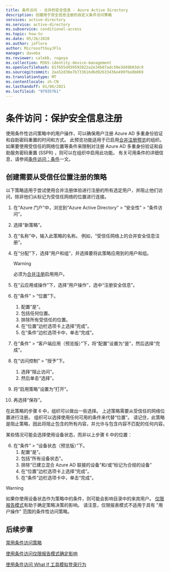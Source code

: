 ```yaml
---
title: 条件访问 - 合并的安全信息 - Azure Active Directory
description: 创建用于安全信息注册的自定义条件访问策略
services: active-directory
ms.service: active-directory
ms.subservice: conditional-access
ms.topic: how-to
ms.date: 05/26/2020
ms.author: joflore
author: MicrosoftGuyJFlo
manager: daveba
ms.reviewer: calebb, rogoya
ms.collection: M365-identity-device-management
ms.openlocfilehash: 61f655d459592022a2e34b87adc50e3d49b03dc9
ms.sourcegitcommit: 2aa52d30e7b733616d6d92633436e499fbe8b069
ms.translationtype: MT
ms.contentlocale: zh-CN
ms.lasthandoff: 01/06/2021
ms.locfileid: "97935761"
---
```

# <a name="conditional-access-securing-security-info-registration"></a>条件访问：保护安全信息注册

使用条件性访问策略中的用户操作，可以确保用户注册 Azure AD 多重身份验证和自助密码重置的时间和方式。 此预览功能适用于已启用[合并注册预览](../authentication/concept-registration-mfa-sspr-combined.md)的组织。 如果要使用受信任的网络位置等条件来限制对注册 Azure AD 多重身份验证和自助服务密码重置 (SSPR) ，则可以在组织中启用此功能。 有关可用条件的详细信息，请参阅[条件访问：条件](concept-conditional-access-conditions.md)一文。

## <a name="create-a-policy-to-require-registration-from-a-trusted-location"></a>创建需要从受信任位置注册的策略

以下策略适用于尝试使用合并注册体验进行注册的所有选定用户，并阻止他们访问，除非他们从标记为受信任网络的位置进行连接。

1. 在“Azure 门户”中，浏览到“Azure Active Directory” > “安全性” > “条件访问”。
1. 选择“新策略”。
1. 在“名称”中，输入此策略的名称。 例如，“受信任网络上的合并安全信息注册”。
1. 在“分配”下，选择“用户和组”，并选择要将此策略应用到的用户和组。

   > [!WARNING]
   > 必须为[合并注册](../authentication/howto-registration-mfa-sspr-combined.md)启用用户。

1. 在“云应用或操作”下，选择“用户操作”，选中“注册安全信息”。
1. 在“条件” > “位置”下。
   1. 配置“是”。
   1. 包括任何位置。
   1. 排除所有受信任的位置。
   1. 在“位置”边栏选项卡上选择“完成”。
   1. 在“条件”边栏选项卡中，单击“完成”。
1. 在“条件” > “客户端应用（预览版）”下，将“配置”设置为“是”，然后选择“完成”。
1. 在“访问控制” > “授予”下。
   1. 选择“阻止访问”。
   1. 然后单击“选择”。
1. 将“启用策略”设置为“打开”。
1. 再选择“保存”。

在此策略的步骤 6 中，组织可以做出一些选择。 上述策略需要从受信任的网络位置进行注册。 组织可以选择使用任何可用的条件来代替“位置”。 请记住，此策略是阻止策略，因此将阻止包含的所有内容，并允许与包含内容不匹配的任何内容。 

某些情况可能会选择使用设备状态，而非以上步骤 6 中的位置：

6. 在“条件” > “设备状态（预览版）”下。
   1. 配置“是”。
   1. 包括“所有设备状态”。
   1. 排除“已建立混合 Azure AD 联接的设备”和/或“标记为合规的设备”
   1. 在“位置”边栏选项卡上选择“完成”。
   1. 在“条件”边栏选项卡中，单击“完成”。

> [!WARNING]
> 如果你使用设备状态作为策略中的条件，则可能会影响目录中的来宾用户。 [仅限报告模式](concept-conditional-access-report-only.md)有助于确定策略决策的影响。
> 请注意，仅限报表模式不适用于具有 "用户操作" 范围的条件性访问策略。

## <a name="next-steps"></a>后续步骤

[常用条件访问策略](concept-conditional-access-policy-common.md)

[使用条件访问仅限报告模式确定影响](howto-conditional-access-insights-reporting.md)

[使用条件访问 What If 工具模拟登录行为](troubleshoot-conditional-access-what-if.md)
